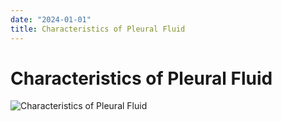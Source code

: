 ```yaml
---
date: "2024-01-01"
title: Characteristics of Pleural Fluid
---
```


# Characteristics of Pleural Fluid

![Characteristics of Pleural Fluid](https://i.imgur.com/upzcFfC.png)
